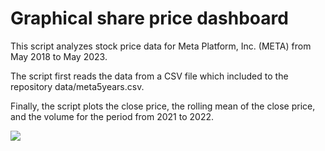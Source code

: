 <h1>Graphical share price dashboard</h1>

<p>This script analyzes stock price data for Meta Platform, Inc. (META) from May 2018 to May 2023.</p>

<p>The script first reads the data from a CSV file which included to the repository data/meta5years.csv.</p>

<p>Finally, the script plots the close price, the rolling mean of the close price, and the volume for the period from 2021 to 2022.</p>

<img src="https://github.com/OleksiiPryimak/Graphical_share_price_dashboard/assets/149930788/80ca589e-67fd-487f-8d7c-3bc1b98b4632">
